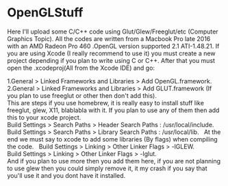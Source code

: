 # OpenGLStuff
Here I'll upload some C/C++ code using Glut/Glew/Freeglut/etc (Computer Graphics Topic). 
All the codes are written from a Macbook Pro late 2016 with an AMD Radeon Pro 460 .OpenGL version supported 2.1 ATI-1.48.21. 
If you are using Xcode (I really recommend to use it) you must create a new project depending if you plan to write using C or C++. 
After that you must open the .xcodeproj(All from the Xcode IDE) and go:    

  1.General > Linked Frameworks and Libraries > Add OpenGL.framework.  
  2.General > Linked Frameworks and Libraries > Add GLUT.framework (If you plan to use freeglut or other then don't add this).  
This are steps if you use homebrew, it is really easy to install stuff like freeglut, glew, X11, blablabla with it. If you plan to use any of them then add this to your xcode project.  
  Build Settings > Search Paths > Header Search Paths : /usr/local/include. 
  Build Settings > Search Paths > Library Search Paths : /usr/local/lib. 
  
At the end we must say to xcode to add some libraries (By flags) when compiling the code. 
   
  Build Settings > Linking > Other Linker Flags > -lGLEW.  
  Build Settings > Linking > Other Linker Flags > -lglut.  
And if you plan to use more then you add them here, if you are not planning to use glew then you could simply remove it, it my crash if you say that you'll use it and you dont have it installed.  
